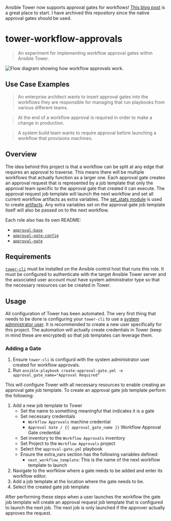 Ansible Tower now supports approval gates for workflows! [This blog post](https://www.ansible.com/blog/how-to-add-approval-steps-to-ansible-tower-workflows) is a great place to start. I have archived this repository since the native approval gates should be used.

# tower-workflow-approvals
> An experiment for implementing workflow approval gates within Ansible Tower.

![Flow diagram showing how workflow approvals work.](https://raw.githubusercontent.com/wtcross/tower-workflow-approvals/master/images/flow-diagram.png)

## Use Case Examples
> An enterprise architect wants to insert approval gates into the workflows they are responsible for managing that run playbooks from various different teams.

> At the end of a workflow approval is required in order to make a change in production.

> A system build team wants to require approval before launching a workflow that provisions machines.

## Overview
The idea behind this project is that a workflow can be split at any edge that
requires an approval to traverse. This means there will be multiple workflows
that actually function as a larger one. Each approval gate creates an approval
request that is represented by a job template that only the approval team specific
to the approval gate that created it can execute. The approval request job template
will launch the next workflow and set all current workflow artifacts as extra
variables. The [set_stats module](http://docs.ansible.com/ansible/latest/set_stats_module.html) is used to create [artifacts](http://docs.ansible.com/ansible-tower/latest/html/userguide/workflows.html#extra-variables). Any extra
variables set on the approval gate job template itself will also be passed on to
the next workflow.

Each role also has its own README:
- [`approval-base`](roles/approval-base/README.md)
- [`approval-gate-config`](roles/approval-gate-config/README.md)
- [`approval-gate`](roles/approval-gate/README.md)

## Requirements
[`tower-cli`](http://tower-cli.readthedocs.io/en/latest/) must be installed on the Ansible control host that runs this role.
It must be configured to authenticate with the target Ansible Tower server and
the associated user account must have system administrator type so that the
necessary resources can be created in Tower.

## Usage
All configuration of Tower has been automated. The very first thing that needs to
be done is configuring your `tower-cli` to use a [system administrator user](http://docs.ansible.com/ansible-tower/latest/html/userguide/users.html). It
is recommended to create a new user specifically for this project. The automation
will actually create credentials in Tower (keep in mind these are encrypted) so
that job templates can leverage them.

### Adding a Gate
1. Ensure `tower-cli` is configurd with the system administrator user created for workflow approvals.
2. Run `ansible-playbook create-approval-gate.yml -e approval_gate_name="Approval Required"`

This will configure Tower with all necessary resources to enable creating an approval gate job template.
To create an approval gate job template perform the following:
1. Add a new job template to Tower
    - Set the name to something meaningful that indicates it is a gate
    - Set necessary credentials
        - `Workflow Approvals` machine credential
        - `Approval Gate / {{ approval_gate_name }}` Workflow Approval Gate credential
    - Set inventory to the `Workflow Approvals` inventory
    - Set Project to the `Workflow Approvals` project
    - Select the `approval-gate.yml` playbook
    - Ensure the extra_vars section has the following variables defined:
        - `next_workflow_template`: This is the name of the next workflow template to launch
2. Navigate to the worfklow where a gate needs to be added and enter its workflow editor.
3. Add a job template at the location where the gate needs to be.
4. Select the created gate job template

After performing these steps when a user launches the workflow the gate job template will create
an approval request job template that is configured to launch the next job. The next job is only
launched if the approver actually approves the request.
